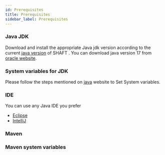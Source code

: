 ```yaml
---
id: Prerequisites
title: Prerequisites
sidebar_label: Prerequisites
---
```

### Java JDK
Download and install the appropriate Java jdk version according to the current [java version] of SHAFT .
You can download java version 17 from [oracle website].
### System variables for JDK
Please follow the steps mentioned on [java] website to Set System variables.
### IDE
You can use any Java IDE you prefer
- [Eclipse] 
- [IntelliJ] 

### Maven

### Maven system variables


[java version]:<#>
[oracle website]:<https://www.oracle.com/java/technologies/javase/jdk17-archive-downloads.html>
[java]:<https://java.com/en/download/help/path.html>
[Eclipse]: <https://www.eclipse.org/downloads/packages/installer>
[IntelliJ]:<https://www.jetbrains.com/idea/download/>
[step]:<#>